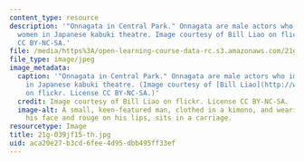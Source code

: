 ```yaml
---
content_type: resource
description: '"Onnagata in Central Park." Onnagata are male actors who impersonate
  women in Japanese kabuki theatre. Image courtesy of Bill Liao on flickr. License
  CC BY-NC-SA.'
file: /media/https%3A/open-learning-course-data-rc.s3.amazonaws.com/21g-039j-gender-and-japanese-popular-culture-fall-2015/aca20e27b3cd6fee4d95dbb495ff33ef_21g-039jf15-th.jpg
file_type: image/jpeg
image_metadata:
  caption: '"Onnagata in Central Park." Onnagata are male actors who impersonate women
    in Japanese kabuki theatre. (Image courtesy of [Bill Liao](http://www.flickr.com/photos/liao/1582948788/in/photolist-DVxZXF-DVxW9Z-EGsEJ9-3pT2wu-3pMYC2)
    on flickr. License CC BY-NC-SA.)'
  credit: Image courtesy of Bill Liao on flickr. License CC BY-NC-SA.
  image-alt: A small, keen-featured man, clothed in a kimono, and wearing powder on
    his face and rouge on his lips, sits in a carriage.
resourcetype: Image
title: 21g-039jf15-th.jpg
uid: aca20e27-b3cd-6fee-4d95-dbb495ff33ef
---
```

